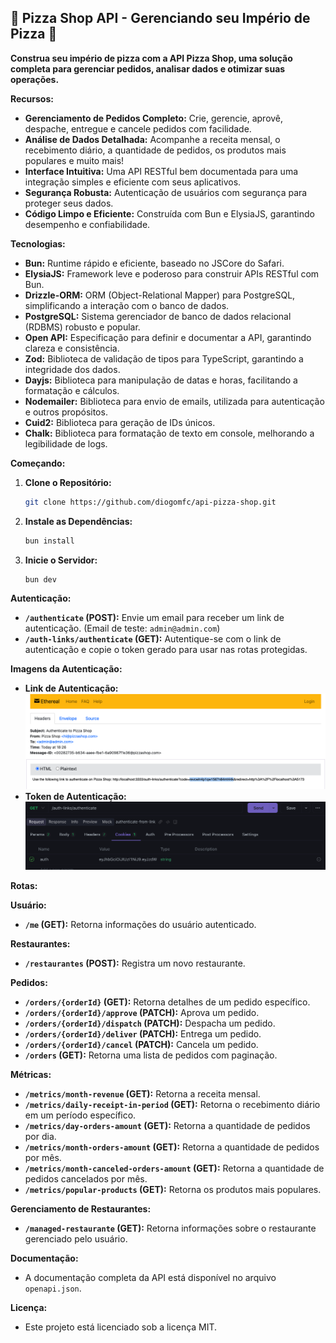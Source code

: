 ## 🍕 Pizza Shop API - Gerenciando seu Império de Pizza 🍕

**Construa seu império de pizza com a API Pizza Shop, uma solução completa para gerenciar pedidos, analisar dados e otimizar suas operações.**

**Recursos:**

* **Gerenciamento de Pedidos Completo:** Crie, gerencie, aprovê, despache, entregue e cancele pedidos com facilidade.
* **Análise de Dados Detalhada:** Acompanhe a receita mensal, o recebimento diário, a quantidade de pedidos, os produtos mais populares e muito mais!
* **Interface Intuitiva:** Uma API RESTful bem documentada para uma integração simples e eficiente com seus aplicativos.
* **Segurança Robusta:** Autenticação de usuários com segurança para proteger seus dados.
* **Código Limpo e Eficiente:** Construída com Bun e ElysiaJS, garantindo desempenho e confiabilidade.

**Tecnologias:**

* **Bun:** Runtime rápido e eficiente, baseado no JSCore do Safari.
* **ElysiaJS:** Framework leve e poderoso para construir APIs RESTful com Bun.
* **Drizzle-ORM:** ORM (Object-Relational Mapper) para PostgreSQL, simplificando a interação com o banco de dados.
* **PostgreSQL:** Sistema gerenciador de banco de dados relacional (RDBMS) robusto e popular.
* **Open API:** Especificação para definir e documentar a API, garantindo clareza e consistência.
* **Zod:** Biblioteca de validação de tipos para TypeScript, garantindo a integridade dos dados.
* **Dayjs:** Biblioteca para manipulação de datas e horas, facilitando a formatação e cálculos.
* **Nodemailer:** Biblioteca para envio de emails, utilizada para autenticação e outros propósitos.
* **Cuid2:** Biblioteca para geração de IDs únicos.
* **Chalk:** Biblioteca para formatação de texto em console, melhorando a legibilidade de logs.

**Começando:**

1. **Clone o Repositório:**

   ```bash
   git clone https://github.com/diogomfc/api-pizza-shop.git
   ```

2. **Instale as Dependências:**

   ```bash
   bun install
   ```

3. **Inicie o Servidor:**

   ```bash
   bun dev
   ```

**Autenticação:**

* **`/authenticate` (POST):** Envie um email para receber um link de autenticação. (Email de teste: `admin@admin.com`)
* **`/auth-links/authenticate` (GET):** Autentique-se com o link de autenticação e copie o token gerado para usar nas rotas protegidas.

**Imagens da Autenticação:**

* **Link de Autenticação:** [![Link de Autenticação](git/image-1.png)](git/image-1.png)
* **Token de Autenticação:** [![Token de Autenticação](git/image.png)](git/image.png)

**Rotas:**

**Usuário:**

* **`/me` (GET):** Retorna informações do usuário autenticado.

**Restaurantes:**

* **`/restaurantes` (POST):** Registra um novo restaurante.

**Pedidos:**

* **`/orders/{orderId}` (GET):** Retorna detalhes de um pedido específico.
* **`/orders/{orderId}/approve` (PATCH):** Aprova um pedido.
* **`/orders/{orderId}/dispatch` (PATCH):** Despacha um pedido.
* **`/orders/{orderId}/deliver` (PATCH):** Entrega um pedido.
* **`/orders/{orderId}/cancel` (PATCH):** Cancela um pedido.
* **`/orders` (GET):** Retorna uma lista de pedidos com paginação.

**Métricas:**

* **`/metrics/month-revenue` (GET):** Retorna a receita mensal.
* **`/metrics/daily-receipt-in-period` (GET):** Retorna o recebimento diário em um período específico.
* **`/metrics/day-orders-amount` (GET):** Retorna a quantidade de pedidos por dia.
* **`/metrics/month-orders-amount` (GET):** Retorna a quantidade de pedidos por mês.
* **`/metrics/month-canceled-orders-amount` (GET):** Retorna a quantidade de pedidos cancelados por mês.
* **`/metrics/popular-products` (GET):** Retorna os produtos mais populares.

**Gerenciamento de Restaurantes:**

* **`/managed-restaurante` (GET):** Retorna informações sobre o restaurante gerenciado pelo usuário.

**Documentação:**

* A documentação completa da API está disponível no arquivo `openapi.json`.

**Licença:**

* Este projeto está licenciado sob a licença MIT.


